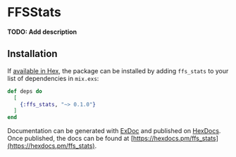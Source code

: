 # FFSStats

**TODO: Add description**

## Installation

If [available in Hex](https://hex.pm/docs/publish), the package can be installed
by adding `ffs_stats` to your list of dependencies in `mix.exs`:

```elixir
def deps do
  [
    {:ffs_stats, "~> 0.1.0"}
  ]
end
```

Documentation can be generated with [ExDoc](https://github.com/elixir-lang/ex_doc)
and published on [HexDocs](https://hexdocs.pm). Once published, the docs can
be found at [https://hexdocs.pm/ffs_stats](https://hexdocs.pm/ffs_stats).


